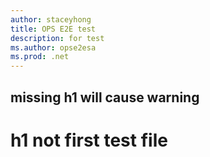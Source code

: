 ```yaml
---
author: staceyhong
title: OPS E2E test
description: for test
ms.author: opse2esa
ms.prod: .net
---
```


## missing h1 will cause warning
# h1 not first test file

